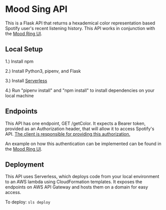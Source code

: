 # Mood Sing API

This is a Flask API that returns a hexademical color representation based Spotify user's recent listening history. 
This API works in conjunction with the [Mood Ring UI](https://github.com/aasthakhanna/mood-sing-ui).

## Local Setup
1.) Install npm


2.) Install Python3, pipenv, and Flask


3.) Install [Serverless](https://www.serverless.com/framework/docs/getting-started/)


4.) Run "pipenv install" and "npm install" to install dependencies on your local machine

## Endpoints
This API has one endpoint, GET /getColor. It expects a Bearer token, provided as an Authorization header, that will allow it to access Spotify's API. [The client is responsible for providing this authorization.](https://developer.spotify.com/documentation/general/guides/authorization-guide/) 

An example on how this authentication can be implemented can be found in the [Mood Ring UI](https://github.com/aasthakhanna/mood-sing-ui).

## Deployment
This API uses Serverless, which deploys code from your local environment to an AWS lambda using CloudFormation templates. It exposes the endpoints on AWS API Gateway and hosts them on a domain for easy access.


To deploy: ``sls deploy``
